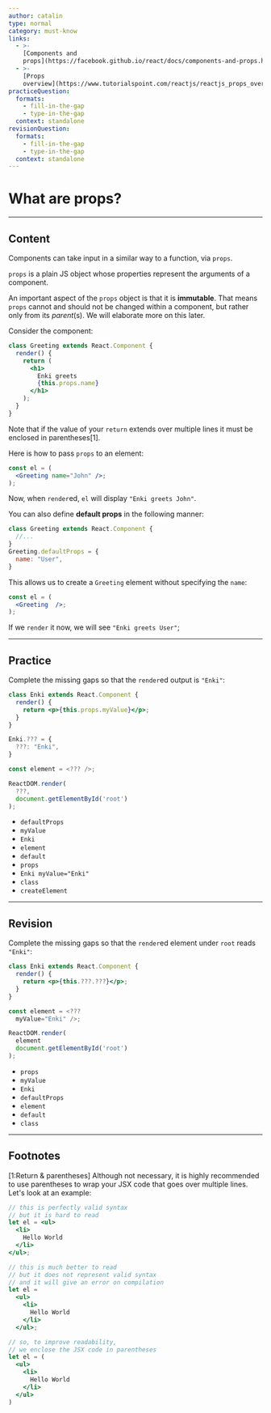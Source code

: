 ```yaml
---
author: catalin
type: normal
category: must-know
links:
  - >-
    [Components and
    props](https://facebook.github.io/react/docs/components-and-props.html){website}
  - >-
    [Props
    overview](https://www.tutorialspoint.com/reactjs/reactjs_props_overview.htm){website}
practiceQuestion:
  formats:
    - fill-in-the-gap
    - type-in-the-gap
  context: standalone
revisionQuestion:
  formats:
    - fill-in-the-gap
    - type-in-the-gap
  context: standalone
---
```


# What are props?


---

## Content

Components can take input in a similar way to a function, via `props`.

`props` is a plain JS object whose properties represent the arguments of a component.

An important aspect of the `props` object is that it is **immutable**. That means `props` cannot and should not be changed within a component, but rather only from its *parent*(s). We will elaborate more on this later.

Consider the component:

```jsx
class Greeting extends React.Component {
  render() {
    return (
      <h1>
        Enki greets
        {this.props.name}
      </h1>
    );
  }
}
```

Note that if the value of your `return` extends over multiple lines it must be enclosed in parentheses[1].

Here is how to pass `props` to an element:

```jsx
const el = (
  <Greeting name="John" />;
);
```

Now, when `render`ed, `el` will display `"Enki greets John"`.

You can also define **default props** in the following manner:

```jsx
class Greeting extends React.Component {
  //...
}
Greeting.defaultProps = {
  name: "User",
}
```

This allows us to create a `Greeting` element without specifying the `name`:

```jsx
const el = (
  <Greeting  />;
);
```

If we `render` it now, we will see `"Enki greets User"`;


---

## Practice

Complete the missing gaps so that the `render`ed output is `"Enki"`:

```jsx
class Enki extends React.Component {
  render() {
    return <p>{this.props.myValue}</p>;
  }
}

Enki.??? = {
  ???: "Enki",
}

const element = <??? />;

ReactDOM.render(
  ???,
  document.getElementById('root')
);

```

- `defaultProps`
- `myValue`
- `Enki`
- `element`
- `default`
- `props`
- `Enki myValue="Enki"`
- `class`
- `createElement`


---

## Revision

Complete the missing gaps so that the `render`ed element under `root` reads `"Enki"`:

```jsx
class Enki extends React.Component {
  render() {
    return <p>{this.???.???}</p>;
  }
}

const element = <???
  myValue="Enki" />;

ReactDOM.render(
  element
  document.getElementById('root')
);
```

- `props`
- `myValue`
- `Enki`
- `defaultProps`
- `element`
- `default`
- `class`


---

## Footnotes

[1:Return & parentheses]
Although not necessary, it is highly recommended to use parentheses to wrap your JSX code that goes over multiple lines. Let's look at an example:

```jsx
// this is perfectly valid syntax
// but it is hard to read
let el = <ul>
  <li>
    Hello World
  </li>
</ul>;

// this is much better to read
// but it does not represent valid syntax
// and it will give an error on compilation
let el = 
  <ul>
    <li>
      Hello World
    </li>
  </ul>;

// so, to improve readability,
// we enclose the JSX code in parentheses
let el = (
  <ul>
    <li>
      Hello World
    </li>
  </ul>
)
```
